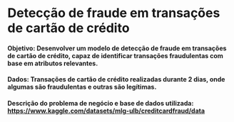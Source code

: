 # Detecção de fraude em transações de cartão de crédito
#### Objetivo: Desenvolver um modelo de detecção de fraude em transações de cartão de crédito, capaz de identificar transações fraudulentas com base em atributos relevantes.
#### Dados: Transações de cartão de crédito realizadas durante 2 dias, onde algumas são fraudulentas e outras são legítimas.

#### Descrição do problema de negócio e base de dados utilizada: https://www.kaggle.com/datasets/mlg-ulb/creditcardfraud/data

